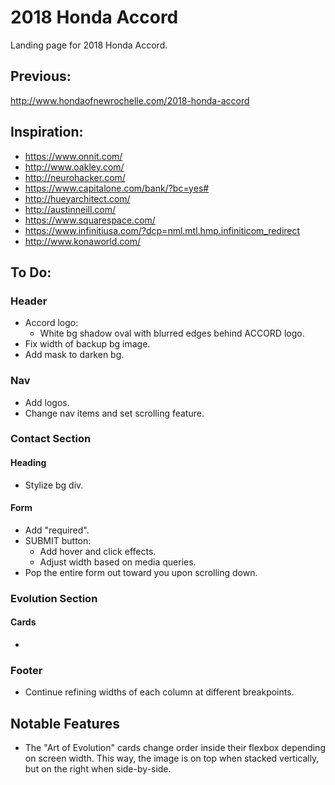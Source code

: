 # 2018 Honda Accord

Landing page for 2018 Honda Accord.

## Previous:

http://www.hondaofnewrochelle.com/2018-honda-accord

## Inspiration:

- https://www.onnit.com/
- http://www.oakley.com/
- http://neurohacker.com/
- https://www.capitalone.com/bank/?bc=yes#
- http://hueyarchitect.com/
- http://austinneill.com/
- https://www.squarespace.com/
- https://www.infinitiusa.com/?dcp=nml.mtl.hmp.infiniticom_redirect
- http://www.konaworld.com/

## To Do:

### Header

- Accord logo:
  - White bg shadow oval with blurred edges behind ACCORD logo.
- Fix width of backup bg image.
- Add mask to darken bg.

### Nav

- Add logos.
- Change nav items and set scrolling feature.

### Contact Section

#### Heading

- Stylize bg div.

#### Form

- Add "required".
- SUBMIT button:
  - Add hover and click effects.
  - Adjust width based on media queries.
- Pop the entire form out toward you upon scrolling down.

### Evolution Section

#### Cards

- 

### Footer

- Continue refining widths of each column at different breakpoints.

## Notable Features

- The "Art of Evolution" cards change order inside their flexbox depending on screen width. This way, the image is on top when stacked vertically, but on the right when side-by-side.